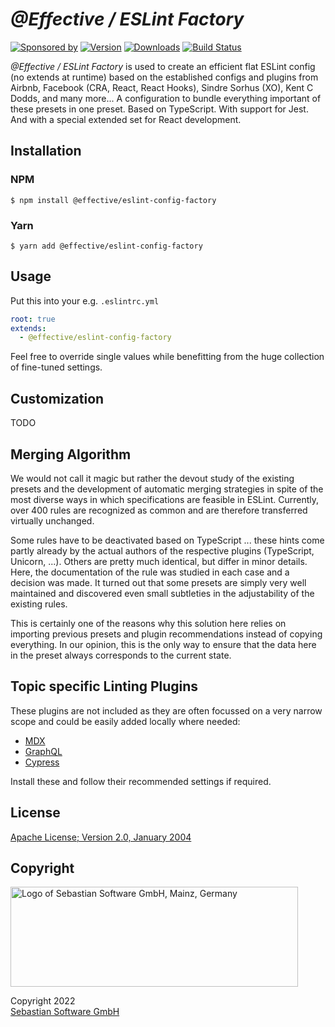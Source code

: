# _@Effective / ESLint Factory_

[![Sponsored by][sponsor-img]][sponsor] [![Version][npm-version-img]][npm] [![Downloads][npm-downloads-img]][npm] [![Build Status][github-img]][github]

_@Effective / ESLint Factory_ is used to create an efficient flat ESLint config (no extends at runtime) based on the established configs and plugins from Airbnb, Facebook (CRA, React, React Hooks), Sindre Sorhus (XO), Kent C Dodds, and many more... A configuration to bundle everything important of these presets in one preset. Based on TypeScript. With support for Jest. And with a special extended set for React development.

[sponsor]: https://www.sebastian-software.de
[sponsor-img]: https://badgen.net/badge/Sponsored%20by/Sebastian%20Software/c41e54
[npm]: https://www.npmjs.com/package/@effective/eslint-config-factory
[npm-downloads-img]: https://badgen.net/npm/dm/@effective/eslint-config-factory
[npm-version-img]: https://badgen.net/npm/v/@effective/eslint-config-factory
[github]: https://github.com/sebastian-software/effective-eslint-config-factory/actions
[github-img]: https://badgen.net/github/status/sebastian-software/effective-eslint-config-factory?label=tests&icon=github

## Installation

### NPM

```console
$ npm install @effective/eslint-config-factory
```

### Yarn

```console
$ yarn add @effective/eslint-config-factory
```

## Usage

Put this into your e.g. `.eslintrc.yml`

```yaml
root: true
extends:
  - @effective/eslint-config-factory
```

Feel free to override single values while benefitting from the huge collection of fine-tuned settings.

## Customization

TODO

## Merging Algorithm

We would not call it magic but rather the devout study of the existing presets and the development of automatic merging strategies in spite of the most diverse ways in which specifications are feasible in ESLint.  Currently, over 400 rules are recognized as common and are therefore transferred virtually unchanged.

Some rules have to be deactivated based on TypeScript ... these hints come partly already by the actual authors of the respective plugins (TypeScript, Unicorn, ...). Others are pretty much identical, but differ in minor details. Here, the documentation of the rule was studied in each case and a decision was made. It turned out that some presets are simply very well maintained and discovered even small subtleties in the adjustability of the existing rules.

This is certainly one of the reasons why this solution here relies on importing previous presets and plugin recommendations instead of copying everything. In our opinion, this is the only way to ensure that the data here in the preset always corresponds to the current state.

## Topic specific Linting Plugins

These plugins are not included as they are often focussed on a very narrow scope and could be easily added locally where needed:

- [MDX](https://www.npmjs.com/package/eslint-plugin-mdx)
- [GraphQL](https://www.npmjs.com/package/@graphql-eslint/eslint-plugin)
- [Cypress](https://www.npmjs.com/package/eslint-plugin-cypress)

Install these and follow their recommended settings if required.

## License

[Apache License; Version 2.0, January 2004](http://www.apache.org/licenses/LICENSE-2.0)

## Copyright

<img src="https://cdn.rawgit.com/sebastian-software/sebastian-software-brand/0d4ec9d6/sebastiansoftware-en.svg" alt="Logo of Sebastian Software GmbH, Mainz, Germany" width="460" height="160"/>

Copyright 2022<br/>[Sebastian Software GmbH](https://www.sebastian-software.de)
